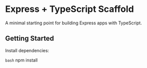 # Express + TypeScript Scaffold

A minimal starting point for building Express apps with TypeScript.

## Getting Started

Install dependencies:

```bash```
npm install